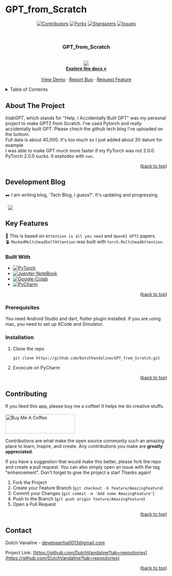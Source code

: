 # GPT_from_Scratch

<a id="readme-top"></a>
<div align="center">

[![Contributors][contributors-shield]][contributors-url]
[![Forks][forks-shield]][forks-url]
[![Stargazers][stars-shield]][stars-url]
[![Issues][issues-shield]][issues-url]

</div>


<!-- PROJECT LOGO -->
<br />
<div align="center">
  <h3 align="center">GPT_from_Scratch</h3>

  <p align="center">
    <a href=""> 
      <br />
    <img src="https://img.shields.io/badge/PyTorch-EE4C2C?style=flat-square&logo=pytorch&logoColor=white"
        style="height : auto; margin-left : 8px; margin-right : 8px;"/>
    </a>
    <br />
    <a href="https://github.com/DutchVandaline/GPT_from_Scratch"><strong>Explore the docs »</strong></a>
    <br />
    <br />
    <a href="https://github.com/DutchVandaline/GPT_from_Scratch">View Demo</a>
    ·
    <a href="https://github.com/DutchVandaline/GPT_from_Scratch/issues/new?labels=bug&template=bug-report---.md">Report Bug</a>
    ·
    <a href="https://github.com/DutchVandaline/GPT_from_Scratch/issues/new?labels=enhancement&template=feature-request---.md">Request Feature</a>
  </p>
</div>



<!-- TABLE OF CONTENTS -->
<details>
  <summary>Table of Contents</summary>
  <ol>
    <li>
      <a href="#about-the-project">About The Project</a>
      <ul>
        <li><a href="#built-with">Built With</a></li>
      </ul>
    </li>
    <li>
      <a href="#getting-started">Getting Started</a>
      <ul>
        <li><a href="#prerequisites">Prerequisites</a></li>
        <li><a href="#installation">Installation</a></li>
      </ul>
    </li>
    <li><a href="#contributing">Contributing</a></li>
    <li><a href="#contact">Contact</a></li>
  </ol>
</details>



<!-- ABOUT THE PROJECT -->
## About The Project
<!-- 이미지 삽입 ![Pequod](https://github.com/user-attachments/assets/8bf45ee3-1001-459a-8db2-f32632e20dfc)-->
*hiabGPT*, which stands for "Help, I Accidentally Built GPT" was my personal project to make GPT2 from Scratch. I've used Pytorch and really accidentally built GPT. 
Please chech the github tech blog I've uploaded on the bottom. <br>
Full data is about 40,000. It's too much so I just added about 30 datum for example <br>
I was able to make GPT much more faster if my PyTorch was not 2.0.0. PyTorch 2.0.0 sucks. It explodes with `nan`.


<p align="right">(<a href="#readme-top">back to top</a>)</p>

## Development Blog
✒️ I am writing blog, 'Tech Blog, I guess?'. It's updating and progressing. <br><br>
<a href="https://dutchvandaline.github.io/ai/Sealant-Problem-with-PyTorch/">
    <img src="https://img.shields.io/badge/Sealant Problem with PyTorch-171515?style=for-the-badge&logo=github&logoColor=white"
        style="height : auto; margin-left : 8px; margin-right : 8px;"/>
</a>

## Key Features
📍 This is based on `Attention is all you need` and `OpenAI GPT2` papers.<br/>
🪴 `MaskedMultiheadSelfAttention` was built with `torch.MultiheadAttention`.<br/>

<!--
<img src="https://github.com/user-attachments/assets/7f15a1f3-65ca-4ae7-912a-4b3ccd8533bd"  width="270" height="270"/>
<img src="https://github.com/user-attachments/assets/e8c4e3cb-f104-434a-aa85-7c6a830e7427"  width="270" height="270"/>
<img src="https://github.com/user-attachments/assets/ee63f9bc-6e4f-4300-8772-ca883150ca8f"  width="270" height="270"/>
-->
### Built With

* [![PyTorch][PyTorch]][PyTorch-url]
* [![Jupyter-NoteBook][Jupyter-NoteBook]][Jupyter-NoteBook-url]  
* [![Google-Colab][Google-Colab]][Google-Colab-url]
* [![PyCharm][PyCharm]][PyCharm-url]


<p align="right">(<a href="#readme-top">back to top</a>)</p>



<!-- GETTING STARTED -->
<!--
이 부분 주석 제거
## Getting Started
📱 You can download BottleCamp at the AppStore. Press the following Image!
<div style="text-align: center;">
    <a href="https://apps.apple.com/kr/app/pequod/id6593668188?l=en-GB">
      <img src="https://github.com/user-attachments/assets/d1a69119-6219-409b-b302-9ce24308aeb0"  width="350" height="350"
            style="height: auto; margin-left: 8px; margin-right: 8px;"/>
    </a>
</div>
-->
### Prerequisites

You need Android Studio and dart, flutter plugin installed.
If you are using mac, you need to set up XCode and Simulator.
### Installation

1. Clone the repo
   ```sh
   git clone https://github.com/DutchVandaline/GPT_from_Scratch.git
   ```
2. Excecute on PyCharm

<p align="right">(<a href="#readme-top">back to top</a>)</p>


<!-- CONTRIBUTING -->
## Contributing
If you liked this app, please buy me a coffee! It helps me do creative stuffs. <br/> <br/>
<a href="https://www.buymeacoffee.com/PequodApp" target="_blank">
  <img src="https://cdn.buymeacoffee.com/buttons/v2/default-yellow.png" alt="Buy Me A Coffee" style="height: 60px; width: 217px;" >
</a>

Contributions are what make the open source community such an amazing place to learn, inspire, and create. Any contributions you make are **greatly appreciated**.

If you have a suggestion that would make this better, please fork the repo and create a pull request. You can also simply open an issue with the tag "enhancement".
Don't forget to give the project a star! Thanks again!

1. Fork the Project
2. Create your Feature Branch (`git checkout -b feature/AmazingFeature`)
3. Commit your Changes (`git commit -m 'Add some AmazingFeature'`)
4. Push to the Branch (`git push origin feature/AmazingFeature`)
5. Open a Pull Request

<p align="right">(<a href="#readme-top">back to top</a>)</p>

<!-- CONTACT -->
## Contact

Dutch Vanaline - developerha0013@gmail.com

Project Link: [https://github.com/DutchVandaline?tab=repositories](https://github.com/DutchVandaline?tab=repositories)

<p align="right">(<a href="#readme-top">back to top</a>)</p>






<!-- MARKDOWN LINKS & IMAGES -->
<!-- https://www.markdownguide.org/basic-syntax/#reference-style-links -->
[contributors-shield]: https://img.shields.io/github/contributors/DutchVandaline/GPT_from_Scratch.svg?style=for-the-badge
[contributors-url]: https://github.com/DutchVandaline/GPT_from_Scratch/graphs/contributors
[forks-shield]: https://img.shields.io/github/forks/DutchVandaline/GPT_from_Scratch.svg?style=for-the-badge
[forks-url]: https://github.com/DutchVandaline/GPT_from_Scratch/network/members
[stars-shield]: https://img.shields.io/github/stars/DutchVandaline/GPT_from_Scratch.svg?style=for-the-badge
[stars-url]: https://github.com/DutchVandaline/GPT_from_Scratch/stargazers
[issues-shield]: https://img.shields.io/github/issues/DutchVandaline/GPT_from_Scratch.svg?style=for-the-badge
[issues-url]: https://github.com/DutchVandaline/GPT_from_Scratch/issues

[PyTorch]: https://img.shields.io/badge/PyTorch-EE4C2C?style=for-the-badge&logo=pytorch&logoColor=white
[PyTorch-url]: https://pytorch.org/
[PyCharm]: https://img.shields.io/badge/pycharm-000000?style=for-the-badge&logo=pycharm&logoColor=white
[PyCharm-url]: https://www.jetbrains.com/pycharm/
[Google-Colab]: https://img.shields.io/badge/googlecolab-F9AB00?style=for-the-badge&logo=googlecolab&logoColor=white
[Google-Colab-url]: https://colab.research.google.com/
[Jupyter-NoteBook]: https://img.shields.io/badge/Jupyter-F37626?style=for-the-badge&logo=jupyter&logoColor=white
[Jupyter-NoteBook-url]: https://jupyter.org/



